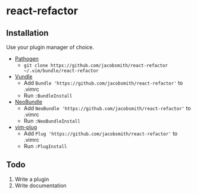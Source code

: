 # react-refactor

## Installation

Use your plugin manager of choice.

- [Pathogen](https://github.com/tpope/vim-pathogen)
  - `git clone https://github.com/jacobsmith/react-refactor ~/.vim/bundle/react-refactor`
- [Vundle](https://github.com/gmarik/vundle)
  - Add `Bundle 'https://github.com/jacobsmith/react-refactor'` to .vimrc
  - Run `:BundleInstall`
- [NeoBundle](https://github.com/Shougo/neobundle.vim)
  - Add `NeoBundle 'https://github.com/jacobsmith/react-refactor'` to .vimrc
  - Run `:NeoBundleInstall`
- [vim-plug](https://github.com/junegunn/vim-plug)
  - Add `Plug 'https://github.com/jacobsmith/react-refactor'` to .vimrc
  - Run `:PlugInstall`

## Todo

1. Write a plugin
2. Write documentation
